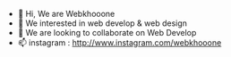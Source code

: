 - 👋 Hi, We are Webkhooone
- 👀 We interested in web develop & web design
- 💞️ We are looking to collaborate on Web Develop 
- 📫 instagram : http://www.instagram.com/webkhooone
<!---
Webkhoooneir/Webkhoooneir is a ✨ special ✨ repository because its `README.md` (this file) appears on your GitHub profile.
You can click the Preview link to take a look at your changes.
--->
